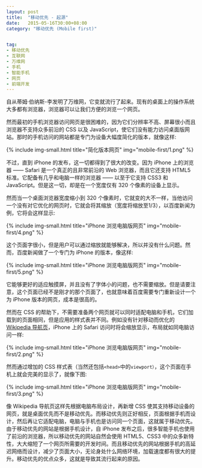 ```yaml
---
layout: post
title:  "移动优先 - 起源"
date:   2015-05-16T30:00+08:00
category: "移动优先 (Mobile first)"


tag: 
- 移动优先
- 互联网
- 万维网
- 手机
- 智能手机
- 网页
- 前端开发
---
```


自从蒂姆·伯纳斯-李发明了万维网，它变就流行了起来。现有的桌面上的操作系统大多都有浏览器，浏览器可以让我们方便的浏览一个网页。

然而最初的手机浏览器访问网页是很困难的，因为它们分辨率不高、屏幕很小而且浏览器不支持众多前沿的 CSS 以及 JavaScript，使它们没有能力访问桌面版网站。那时的手机访问的网站都是专门为设备大幅度简化的版本，就像这样:

{% include img-small.html title="简化版本网页" img="mobile-first/1.png" %}

不过，直到 iPhone 的发布，这一切都得到了很大的改变。因为 iPhone 上的浏览器 —— Safari 是一个真正的且非常前沿的 Web 浏览器，而且它还支持 HTML5 标准。它配备有几乎和电脑一样的浏览器 —— 以至于它支持 CSS3 和 JavaScript。但是这一切，却是在一个宽度仅有 320 个像素的设备上显示。

然而当一个桌面浏览器宽度缩小到 320 个像素时，它就变的大不一样，当他访问一个没有对它优化的网页时，它就会将其缩放（宽度将缩放至1/3），以百度新闻为例，它将会这样显示:

{% include img-small.html title="iPhone 浏览电脑版网页" img="mobile-first/4.png" %}

这个页面字很小，但是用户可以通过缩放就能够解决，所以并没有什么问题。然而，百度新闻做了一个专门为 iPhone 的版本，像这样:

{% include img-small.html title="iPhone 浏览电脑版网页" img="mobile-first/5.png" %}

它能够更好的适应触摸屏，并且没有了字体小的问题，也不需要缩放。但是请要注意，这个页面已经不是刚才的那个页面了，也就意味着百度需要专门重新设计一个为 iPhone 版本的网页，成本是很高的。

然而在 CSS 的帮助下，不需要准备两个网页就可以同时适配电脑和手机，它们加载到的页面相同，但是应用的样式表并不同。例如没有针对移动而优化的 [Wikipedia 导航页](https://www.wikipedia.org)，iPhone 上的 Safari 访问时将会缩放显示，布局就如同电脑访问一样:

{% include img-small.html title="iPhone 浏览电脑版网页" img="mobile-first/2.png" %}

然而通过增加的 CSS 样式表（当然还包括`<head>`中的`viewport）`，这个页面在手机上就会完美的显示了，就像下图:

{% include img-small.html title="iPhone 浏览电脑版网页" img="mobile-first/3.png" %}

像 Wikipedia 导航页这样先根据电脑布局设计，再新增 CSS 使其支持移动设备的网页，就是桌面优先而不是移动优先。而移动优先则正好相反，页面根据手机而设计，然后再让它适配电脑，电脑与手机也是访问同一个页面，这就属于移动优先。由于移动优先的网站是根据手机设计，自 iPhone 发布之后，很多智能手机也使用了前沿的浏览器，所以移动优先的网站自然会使用 HTML5、CSS3 中的众多新特性，大大缩短了一个网页所需要的开发时间。而且移动优先的网站根据手机的高延迟网络而设计，减少了页面大小，无论身处什么网络环境，加载速度都有很大的提升。移动优先的优点众多，这就是导致其流行起来的原因。